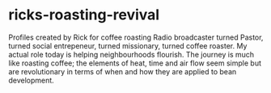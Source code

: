 # ricks-roasting-revival
Profiles created by Rick for coffee roasting
Radio broadcaster turned Pastor, turned social entrepeneur, turned missionary, turned coffee roaster.  My actual role today is helping neighbourhoods flourish.
The journey is much like roasting coffee; the elements of heat, time and air flow seem simple but are revolutionary in terms of when and how they are applied to bean development.
